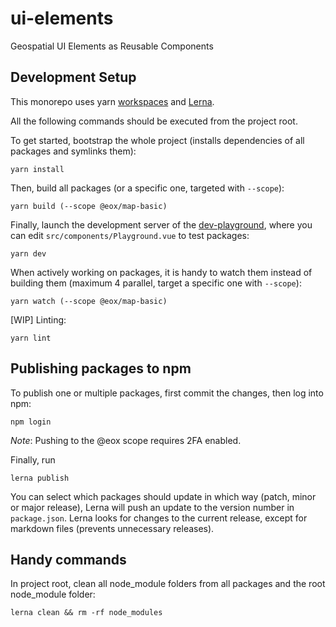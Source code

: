 # ui-elements
Geospatial UI Elements as Reusable Components

## Development Setup
This monorepo uses yarn [workspaces](https://classic.yarnpkg.com/en/docs/workspaces/) and [Lerna](https://github.com/lerna/lerna).

All the following commands should be executed from the project root.

To get started, bootstrap the whole project (installs dependencies of all packages and symlinks them):
```
yarn install
```

Then, build all packages (or a specific one, targeted with `--scope`):
```
yarn build (--scope @eox/map-basic)
```
Finally, launch the development server of the [dev-playground](./.dev/dev-playground), where you can edit `src/components/Playground.vue` to test packages:
```
yarn dev
```
When actively working on packages, it is handy to watch them instead of building them (maximum 4 parallel, target a specific one with `--scope`):
```
yarn watch (--scope @eox/map-basic)
```
[WIP] Linting:
```
yarn lint
```

## Publishing packages to npm
To publish one or multiple packages, first commit the changes, then log into npm:
```
npm login
```
*Note*: Pushing to the @eox scope requires 2FA enabled.

Finally, run
```
lerna publish
```
You can select which packages should update in which way (patch, minor or major release), Lerna will push an update to the version number in `package.json`. Lerna looks for changes to the current release, except for markdown files (prevents unnecessary releases).

## Handy commands
In project root, clean all node_module folders from all packages and the root node_module folder:
```
lerna clean && rm -rf node_modules
```